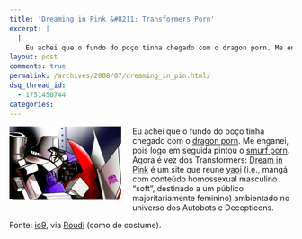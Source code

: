 ```yaml
---
title: 'Dreaming in Pink &#8211; Transformers Porn'
excerpt: |
  |
    Eu achei que o fundo do poço tinha chegado com o dragon porn. Me enganei, pois logo em seguida pintou o smurf porn. Agora é vez dos Transformers: Dream in Pink é um site que reune yaoi (i.e., mangá com...
layout: post
comments: true
permalink: /archives/2008/07/dreaming_in_pin.html/
dsq_thread_id:
  - 1751450744
categories:
---
```

<span class="mt-enclosure mt-enclosure-image"><img title="Cena de um momento afetuoso entre os líderes das façcões rivais de robôs" src="/archives/img/dreaminpink.jpg" width="199" height="131" class="mt-image-left" style="float: left; margin: 0 20px 20px 0;" /></span>Eu achei que o fundo do poço tinha chegado com o [dragon porn][1]. Me enganei, pois logo em seguida pintou o [smurf porn][2]. Agora é vez dos Transformers: [Dream in Pink][3] é um site que reune [yaoi][4] (i.e., mangá com conteúdo homossexual masculino &#8220;soft&#8221;, destinado a um público majoritariamente feminino) ambientado no universo dos Autobots e Decepticons.

Fonte: [io9][5], via [Roudi][6] (como de costume).

 [1]: /archives/2008/02/pornografia_com.html
 [2]: /archives/2008/03/smurf_porn.html
 [3]: http://plotsntombstones.com/GandC.html
 [4]: http://pt.wikipedia.org/wiki/Yaoi
 [5]: http://io9.com/5022326/transformers-roll-out-into-a-whole-new-genre-+-nsfw
 [6]: http://zombietheworld.com/
